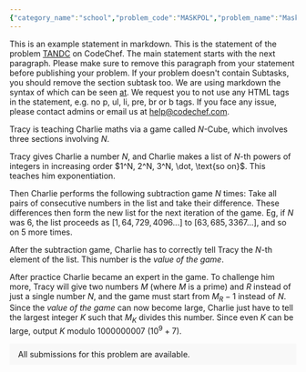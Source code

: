 ```yaml
---
{"category_name":"school","problem_code":"MASKPOL","problem_name":"Mask Policy","problemComponents":{"constraints":"- $1 \\leq T \\leq 10^5$\n- $2 \\leq N \\leq 400$\n- $1 \\leq A \\lt N$\n","constraintsState":true,"subtasks":"- 30 points : $1 \\leq R \\leq 10000$\n- 70 points : $1 \\leq R \\leq 10^9$\n","subtasksState":false,"inputFormat":"- The first line contains $T$ - number of test cases. Then the test cases follow.\n- The first and only line of each test case contains two integers $N$ and $A$ - the total number of people living in the city and the number of people already affected by the virus respectively.","inputFormatState":true,"outputFormat":"For each test case, output the minimum number of people that will be required to wear a mask so as to curb the virus spread.\n","outputFormatState":true,"sampleTestCases":{"0":{"id":1,"input":"3\n2 1\n3 2\n3 1","output":"1\n1\n1","explanation":"**Test Case #1**: There is $1$ infected person and $1$ uninfected person. We can ask any of them to wear a mask, and no more infections will occur. Hence the answer is $1$.\n\n**Test Case #2**: There are $2$ infected people and $1$ uninfected person. We can ask the uninfected person to wear a mask, and no more infections will occur. Hence the answer is $1$.\n\n**Test Case #3**: There is $1$ infected person and $2$ uninfected people. We can ask the single infected person to wear a mask, and no more infections will occur. Hence the answer is $1$.\n","isDeleted":false}}},"video_editorial_url":"https://youtu.be/xPdPgd8YyhY","languages_supported":{"0":"CPP14","1":"C","2":"JAVA","3":"PYTH 3.6","4":"CPP17","5":"PYTH","6":"PYP3","7":"CS2","8":"ADA","9":"PYPY","10":"TEXT","11":"PAS fpc","12":"NODEJS","13":"RUBY","14":"PHP","15":"GO","16":"HASK","17":"TCL","18":"PERL","19":"SCALA","20":"LUA","21":"kotlin","22":"BASH","23":"JS","24":"LISP sbcl","25":"rust","26":"PAS gpc","27":"BF","28":"CLOJ","29":"R","30":"D","31":"CAML","32":"FORT","33":"ASM","34":"swift","35":"FS","36":"WSPC","37":"LISP clisp","38":"SQL","39":"SCM guile","40":"PERL6","41":"ERL","42":"CLPS","43":"ICK","44":"NICE","45":"PRLG","46":"ICON","47":"COB","48":"SCM chicken","49":"PIKE","50":"SCM qobi","51":"ST","52":"SQLQ","53":"NEM"},"max_timelimit":1,"source_sizelimit":50000,"problem_author":"utkarsh_25dec","problem_tester":"","date_added":"11-01-2022","tags":{"0":"cakewalk","1":"cook","2":"cook137","3":"utkarsh_25dec"},"problem_difficulty_level":"Unavailable","best_tag":"","editorial_url":"https://discuss.codechef.com/problems/MASKPOL","time":{"view_start_date":1642957200,"submit_start_date":1642957200,"visible_start_date":1642957200,"end_date":1735669800},"is_direct_submittable":false,"problemDiscussURL":"https://discuss.codechef.com/search?q=MASKPOL","is_proctored":false,"visitedContests":{},"layout":"problem"}
---
```

This is an example statement in markdown. This is the statement of the problem [TANDC](https://codechef.com/problems/TANDC) on CodeChef. The main statement starts with the next paragraph. Please make sure to remove this paragraph from your statement before publishing your problem. If your problem doesn't contain Subtasks, you should remove the section subtask too. We are using markdown the syntax of which can be seen [at](https://github.com/showdownjs/showdown/wiki/Showdown's-Markdown-syntax). We request you to not use any HTML tags in the statement, e.g. no p, ul, li, pre, br or b tags. If you face any issue, please contact admins or email us at help@codechef.com.

Tracy is teaching Charlie maths via a game called $N$-Cube, which involves three sections involving $N$.

Tracy gives Charlie a number $N$, and Charlie makes a list of $N$-th powers of integers in increasing order $1^N, 2^N, 3^N, \dot, \text{so on}$. This teaches him exponentiation.

Then Charlie performs the following subtraction game $N$ times: Take all pairs of consecutive numbers in the list and take their difference. These differences then form the new list for the next iteration of the game. Eg, if $N$ was 6, the list proceeds as $[1, 64, 729, 4096 ... ]$ to $[63, 685, 3367 ...]$, and so on $5$ more times.

After the subtraction game, Charlie has to correctly tell Tracy the $N$-th element of the list. This number is the *value of the game*.

After practice Charlie became an expert in the game. To challenge him more, Tracy will give two numbers $M$ (where $M$ is a prime) and $R$ instead of just a single number $N$, and the game must start from $M_R - 1$ instead of $N$. Since the *value of the game* can now become large, Charlie just have to tell the largest integer $K$ such that $M_K$ divides this number. Since even $K$ can be large, output $K$ modulo 1000000007 ($10^9 + 7$).

<aside style='background: #f8f8f8;padding: 10px 15px;'><div>All submissions for this problem are available.</div></aside>